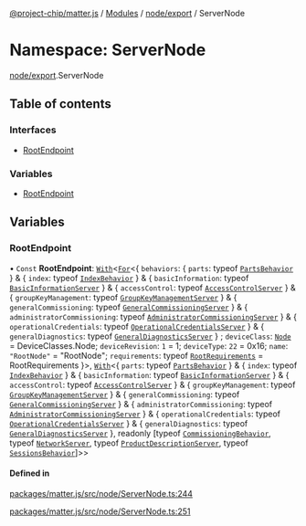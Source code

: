 [@project-chip/matter.js](../README.md) / [Modules](../modules.md) / [node/export](node_export.md) / ServerNode

# Namespace: ServerNode

[node/export](node_export.md).ServerNode

## Table of contents

### Interfaces

- [RootEndpoint](../interfaces/node_export.ServerNode.RootEndpoint.md)

### Variables

- [RootEndpoint](node_export.ServerNode.md#rootendpoint)

## Variables

### RootEndpoint

• `Const` **RootEndpoint**: [`With`](node_export._internal_.md#with)\<[`For`](behavior_cluster_export._internal_.EndpointType.md#for)\<\{ `behaviors`: \{ `parts`: typeof [`PartsBehavior`](../classes/node_export._internal_.PartsBehavior.md)  } & \{ `index`: typeof [`IndexBehavior`](node_export._internal_.IndexBehavior.md)  } & \{ `basicInformation`: typeof [`BasicInformationServer`](behavior_definitions_basic_information_export.BasicInformationServer.md)  } & \{ `accessControl`: typeof [`AccessControlServer`](behavior_definitions_access_control_export.AccessControlServer.md)  } & \{ `groupKeyManagement`: typeof [`GroupKeyManagementServer`](../classes/behavior_definitions_group_key_management_export.GroupKeyManagementServer.md)  } & \{ `generalCommissioning`: typeof [`GeneralCommissioningServer`](behavior_definitions_general_commissioning_export.GeneralCommissioningServer.md)  } & \{ `administratorCommissioning`: typeof [`AdministratorCommissioningServer`](behavior_definitions_administrator_commissioning_export.AdministratorCommissioningServer.md)  } & \{ `operationalCredentials`: typeof [`OperationalCredentialsServer`](behavior_definitions_operational_credentials_export.OperationalCredentialsServer.md)  } & \{ `generalDiagnostics`: typeof [`GeneralDiagnosticsServer`](behavior_definitions_general_diagnostics_export.GeneralDiagnosticsServer.md)  } ; `deviceClass`: [`Node`](../enums/device_export.DeviceClasses.md#node) = DeviceClasses.Node; `deviceRevision`: ``1`` = 1; `deviceType`: ``22`` = 0x16; `name`: ``"RootNode"`` = "RootNode"; `requirements`: typeof [`RootRequirements`](endpoint_definitions_system_RootEndpoint.RootRequirements.md) = RootRequirements }\>, [`With`](behavior_cluster_export._internal_.SupportedBehaviors.md#with)\<\{ `parts`: typeof [`PartsBehavior`](../classes/node_export._internal_.PartsBehavior.md)  } & \{ `index`: typeof [`IndexBehavior`](node_export._internal_.IndexBehavior.md)  } & \{ `basicInformation`: typeof [`BasicInformationServer`](behavior_definitions_basic_information_export.BasicInformationServer.md)  } & \{ `accessControl`: typeof [`AccessControlServer`](behavior_definitions_access_control_export.AccessControlServer.md)  } & \{ `groupKeyManagement`: typeof [`GroupKeyManagementServer`](../classes/behavior_definitions_group_key_management_export.GroupKeyManagementServer.md)  } & \{ `generalCommissioning`: typeof [`GeneralCommissioningServer`](behavior_definitions_general_commissioning_export.GeneralCommissioningServer.md)  } & \{ `administratorCommissioning`: typeof [`AdministratorCommissioningServer`](behavior_definitions_administrator_commissioning_export.AdministratorCommissioningServer.md)  } & \{ `operationalCredentials`: typeof [`OperationalCredentialsServer`](behavior_definitions_operational_credentials_export.OperationalCredentialsServer.md)  } & \{ `generalDiagnostics`: typeof [`GeneralDiagnosticsServer`](behavior_definitions_general_diagnostics_export.GeneralDiagnosticsServer.md)  }, readonly [typeof [`CommissioningBehavior`](node_export._internal_.CommissioningBehavior.md), typeof [`NetworkServer`](node_export._internal_.NetworkServer.md), typeof [`ProductDescriptionServer`](node_export._internal_.ProductDescriptionServer.md), typeof [`SessionsBehavior`](node_export._internal_.SessionsBehavior.md)]\>\>

#### Defined in

[packages/matter.js/src/node/ServerNode.ts:244](https://github.com/project-chip/matter.js/blob/904d0c9b952b91f28a21803759c5e5c66ee4d272/packages/matter.js/src/node/ServerNode.ts#L244)

[packages/matter.js/src/node/ServerNode.ts:251](https://github.com/project-chip/matter.js/blob/904d0c9b952b91f28a21803759c5e5c66ee4d272/packages/matter.js/src/node/ServerNode.ts#L251)
